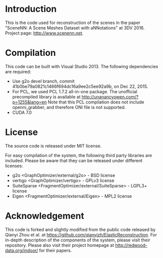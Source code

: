 # Introduction

This is the code used for reconstruction of the scenes in the paper "SceneNN: A Scene Meshes Dataset with aNNotations" at 3DV 2016. Project page: http://www.scenenn.net. 

# Compilation

This code can be built with Visual Studio 2013. The following dependencies are required:

* Use g2o devel branch, commit 41b0be79a0821c1466f694dc16a9ee2c5ee92a9b, on Dec 22, 2015. 
* For PCL, we used PCL 1.7.2 all-in-one package. The unofficial precompiled library is available at http://unanancyowen.com/?p=1255&lang=en
  Note that this PCL compilation does not include openni_grabber, and therefore ONI file is not supported. 
* CUDA 7.0

# License 

The source code is released under MIT license.

For easy compilation of the system, the following third party libraries are included. Please be aware that they can be released under different licenses: 

* g2o <GraphOptimizer/external/g2o> - BSD license
* vertigo <GraphOptimizer/vertigo> - GPLv3 license
* SuiteSparse <FragmentOptimizer/external/SuiteSparse> - LGPL3+ license
* Eigen <FragmentOptimizer/external/Eigen> - MPL2 license

# Acknowledgement

This code is forked and slightly modified from the public code released by Qianyi Zhou et al. at https://github.com/qianyizh/ElasticReconstruction. For in-depth description of the components of the system, please visit their repository. Please also visit their project homepage at
http://redwood-data.org/indoor/ for their papers. 
